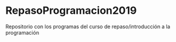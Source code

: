 # RepasoProgramacion2019
Repositorio con los programas del curso de repaso/introducción a la programación

